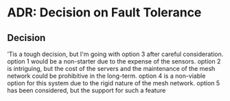 # ADR: Decision on Fault Tolerance

## Decision
’Tis a tough decision, but I'm going with option 3 after careful consideration. option 1 would be a non-starter due to the expense of the sensors. option 2 is intriguing, but the cost of the servers and the maintenance of the mesh network could be prohibitive in the long-term. option 4 is a non-viable option for this system due to the rigid nature of the mesh network. option 5 has been considered, but the support for such a feature
